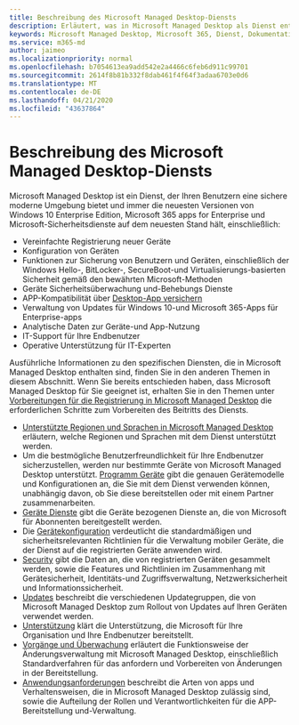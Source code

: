 ```yaml
---
title: Beschreibung des Microsoft Managed Desktop-Diensts
description: Erläutert, was in Microsoft Managed Desktop als Dienst enthalten ist.
keywords: Microsoft Managed Desktop, Microsoft 365, Dienst, Dokumentation
ms.service: m365-md
author: jaimeo
ms.localizationpriority: normal
ms.openlocfilehash: b7054613ea9add542e2a4466c6feb6d911c99701
ms.sourcegitcommit: 2614f8b81b332f8dab461f4f64f3adaa6703e0d6
ms.translationtype: MT
ms.contentlocale: de-DE
ms.lasthandoff: 04/21/2020
ms.locfileid: "43637864"
---
```

# <a name="microsoft-managed-desktop-service-description"></a>Beschreibung des Microsoft Managed Desktop-Diensts

Microsoft Managed Desktop ist ein Dienst, der Ihren Benutzern eine sichere moderne Umgebung bietet und immer die neuesten Versionen von Windows 10 Enterprise Edition, Microsoft 365 apps for Enterprise und Microsoft-Sicherheitsdienste auf dem neuesten Stand hält, einschließlich:

- Vereinfachte Registrierung neuer Geräte
- Konfiguration von Geräten
- Funktionen zur Sicherung von Benutzern und Geräten, einschließlich der Windows Hello-, BitLocker-, SecureBoot-und Virtualisierungs-basierten Sicherheit gemäß den bewährten Microsoft-Methoden
- Geräte Sicherheitsüberwachung und-Behebungs Dienste
- APP-Kompatibilität über [Desktop-App versichern](https://docs.microsoft.com/fasttrack/win-10-desktop-app-assure)
- Verwaltung von Updates für Windows 10-und Microsoft 365-Apps für Enterprise-apps
- Analytische Daten zur Geräte-und App-Nutzung
- IT-Support für Ihre Endbenutzer
- Operative Unterstützung für IT-Experten

Ausführliche Informationen zu den spezifischen Diensten, die in Microsoft Managed Desktop enthalten sind, finden Sie in den anderen Themen in diesem Abschnitt. Wenn Sie bereits entschieden haben, dass Microsoft Managed Desktop für Sie geeignet ist, erhalten Sie in den Themen unter [Vorbereitungen für die Registrierung in Microsoft Managed Desktop](https://docs.microsoft.com/microsoft-365/managed-desktop/get-ready/) die erforderlichen Schritte zum Vorbereiten des Beitritts des Diensts.

- [Unterstützte Regionen und Sprachen in Microsoft Managed Desktop](regions-languages.md) erläutern, welche Regionen und Sprachen mit dem Dienst unterstützt werden.
- Um die bestmögliche Benutzerfreundlichkeit für Ihre Endbenutzer sicherzustellen, werden nur bestimmte Geräte von Microsoft Managed Desktop unterstützt. [Programm Geräte](device-list.md) gibt die genauen Gerätemodelle und Konfigurationen an, die Sie mit dem Dienst verwenden können, unabhängig davon, ob Sie diese bereitstellen oder mit einem Partner zusammenarbeiten.
- [Geräte Dienste](device-services.md) gibt die Geräte bezogenen Dienste an, die von Microsoft für Abonnenten bereitgestellt werden.
- Die [Gerätekonfiguration](device-policies.md) verdeutlicht die standardmäßigen und sicherheitsrelevanten Richtlinien für die Verwaltung mobiler Geräte, die der Dienst auf die registrierten Geräte anwenden wird.
- [Security](security.md) gibt die Daten an, die von registrierten Geräten gesammelt werden, sowie die Features und Richtlinien im Zusammenhang mit Gerätesicherheit, Identitäts-und Zugriffsverwaltung, Netzwerksicherheit und Informationssicherheit.
- [Updates](updates.md) beschreibt die verschiedenen Updategruppen, die von Microsoft Managed Desktop zum Rollout von Updates auf Ihren Geräten verwendet werden.
- [Unterstützung](support.md) klärt die Unterstützung, die Microsoft für Ihre Organisation und Ihre Endbenutzer bereitstellt.
- [Vorgänge und Überwachung](operations-and-monitoring.md) erläutert die Funktionsweise der Änderungsverwaltung mit Microsoft Managed Desktop, einschließlich Standardverfahren für das anfordern und Vorbereiten von Änderungen in der Bereitstellung.
- [Anwendungsanforderungen](mmd-app-requirements.md) beschreibt die Arten von apps und Verhaltensweisen, die in Microsoft Managed Desktop zulässig sind, sowie die Aufteilung der Rollen und Verantwortlichkeiten für die APP-Bereitstellung und-Verwaltung.
